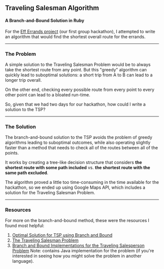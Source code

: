 ## Traveling Salesman Algorithm
#### A Branch-and-Bound Solution in Ruby

For the [Eff Errands project](https://github.com/kizzle102/EffErrands) (our first group hackathon), I attempted to write an algorithm that would find the shortest overall route for the errands. 
___

### The Problem

A simple solution to the Traveling Salesman Problem would be to always take the shortest route from any point. But this "greedy" algorithm can quickly lead to suboptimal solutions: a short trip from A to B can lead to a longer trip overall.

On the other end, checking every possible route from every point to every other point can lead to a bloated run-time.

So, given that we had two days for our hackathon, how could I write a solution to the TSP?

___
### The Solution

The branch-and-bound solution to the TSP avoids the problem of greedy algorithms leading to suboptimal outcomes, while also operating slightly faster than a method that needs to check all of the routes between all of the points.

It works by creating a tree-like decision structure that considers **the shortest route with some path included** vs. **the shortest route with the same path excluded**.

The algorithm proved a little too time-consuming in the time available for the hackathon, so we ended up using Google Maps API, which includes a solution for the Traveling Salesman Problem.

___
### Resources
For more on the branch-and-bound method, these were the resources I found most helpful:

1. [Optimal Solution for TSP using Branch and Bound](http://lcm.csa.iisc.ernet.in/dsa/node187)
2. [The Traveling Salesman Problem](www.csd.uoc.gr/~hy583/papers/ch11.pdf)
3. [Branch and Bound Implementations for the Traveling Salesperson Problem](www.jot.fm/issues/issue_2003_03/column7.pdf) Note: contains Java implementation for the problem (if you're interested in seeing how you might solve the problem in another language).
